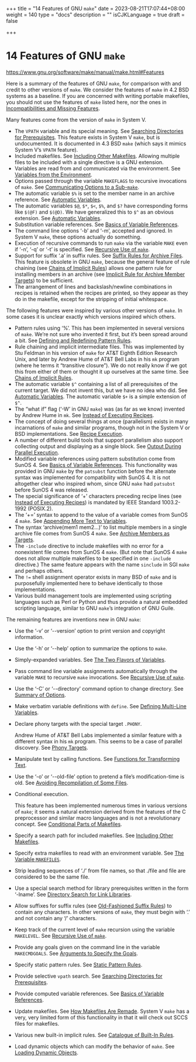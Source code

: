 +++
title = "14 Features of GNU `make`"
date = 2023-08-21T17:07:44+08:00
weight = 140
type = "docs"
description = ""
isCJKLanguage = true
draft = false

+++

# 14 Features of GNU `make`

https://www.gnu.org/software/make/manual/make.html#Features



Here is a summary of the features of GNU `make`, for comparison with and credit to other versions of `make`. We consider the features of `make` in 4.2 BSD systems as a baseline. If you are concerned with writing portable makefiles, you should not use the features of `make` listed here, nor the ones in [Incompatibilities and Missing Features](https://www.gnu.org/software/make/manual/make.html#Missing).

Many features come from the version of `make` in System V.

- The `VPATH` variable and its special meaning. See [Searching Directories for Prerequisites](https://www.gnu.org/software/make/manual/make.html#Directory-Search). This feature exists in System V `make`, but is undocumented. It is documented in 4.3 BSD `make` (which says it mimics System V’s `VPATH` feature).
- Included makefiles. See [Including Other Makefiles](https://www.gnu.org/software/make/manual/make.html#Include). Allowing multiple files to be included with a single directive is a GNU extension.
- Variables are read from and communicated via the environment. See [Variables from the Environment](https://www.gnu.org/software/make/manual/make.html#Environment).
- Options passed through the variable `MAKEFLAGS` to recursive invocations of `make`. See [Communicating Options to a Sub-`make`](https://www.gnu.org/software/make/manual/make.html#Options_002fRecursion).
- The automatic variable `$%` is set to the member name in an archive reference. See [Automatic Variables](https://www.gnu.org/software/make/manual/make.html#Automatic-Variables).
- The automatic variables `$@`, `$*`, `$<`, `$%`, and `$?` have corresponding forms like `$(@F)` and `$(@D)`. We have generalized this to `$^` as an obvious extension. See [Automatic Variables](https://www.gnu.org/software/make/manual/make.html#Automatic-Variables).
- Substitution variable references. See [Basics of Variable References](https://www.gnu.org/software/make/manual/make.html#Reference).
- The command line options ‘-b’ and ‘-m’, accepted and ignored. In System V `make`, these options actually do something.
- Execution of recursive commands to run `make` via the variable `MAKE` even if ‘-n’, ‘-q’ or ‘-t’ is specified. See [Recursive Use of `make`](https://www.gnu.org/software/make/manual/make.html#Recursion).
- Support for suffix ‘.a’ in suffix rules. See [Suffix Rules for Archive Files](https://www.gnu.org/software/make/manual/make.html#Archive-Suffix-Rules). This feature is obsolete in GNU `make`, because the general feature of rule chaining (see [Chains of Implicit Rules](https://www.gnu.org/software/make/manual/make.html#Chained-Rules)) allows one pattern rule for installing members in an archive (see [Implicit Rule for Archive Member Targets](https://www.gnu.org/software/make/manual/make.html#Archive-Update)) to be sufficient.
- The arrangement of lines and backslash/newline combinations in recipes is retained when the recipes are printed, so they appear as they do in the makefile, except for the stripping of initial whitespace.

The following features were inspired by various other versions of `make`. In some cases it is unclear exactly which versions inspired which others.

- Pattern rules using ‘%’. This has been implemented in several versions of `make`. We’re not sure who invented it first, but it’s been spread around a bit. See [Defining and Redefining Pattern Rules](https://www.gnu.org/software/make/manual/make.html#Pattern-Rules).
- Rule chaining and implicit intermediate files. This was implemented by Stu Feldman in his version of `make` for AT&T Eighth Edition Research Unix, and later by Andrew Hume of AT&T Bell Labs in his `mk` program (where he terms it “transitive closure”). We do not really know if we got this from either of them or thought it up ourselves at the same time. See [Chains of Implicit Rules](https://www.gnu.org/software/make/manual/make.html#Chained-Rules).
- The automatic variable `$^` containing a list of all prerequisites of the current target. We did not invent this, but we have no idea who did. See [Automatic Variables](https://www.gnu.org/software/make/manual/make.html#Automatic-Variables). The automatic variable `$+` is a simple extension of `$^`.
- The “what if” flag (‘-W’ in GNU `make`) was (as far as we know) invented by Andrew Hume in `mk`. See [Instead of Executing Recipes](https://www.gnu.org/software/make/manual/make.html#Instead-of-Execution).
- The concept of doing several things at once (parallelism) exists in many incarnations of `make` and similar programs, though not in the System V or BSD implementations. See [Recipe Execution](https://www.gnu.org/software/make/manual/make.html#Execution).
- A number of different build tools that support parallelism also support collecting output and displaying as a single block. See [Output During Parallel Execution](https://www.gnu.org/software/make/manual/make.html#Parallel-Output).
- Modified variable references using pattern substitution come from SunOS 4. See [Basics of Variable References](https://www.gnu.org/software/make/manual/make.html#Reference). This functionality was provided in GNU `make` by the `patsubst` function before the alternate syntax was implemented for compatibility with SunOS 4. It is not altogether clear who inspired whom, since GNU `make` had `patsubst` before SunOS 4 was released.
- The special significance of ‘+’ characters preceding recipe lines (see [Instead of Executing Recipes](https://www.gnu.org/software/make/manual/make.html#Instead-of-Execution)) is mandated by IEEE Standard 1003.2-1992 (POSIX.2).
- The ‘+=’ syntax to append to the value of a variable comes from SunOS 4 `make`. See [Appending More Text to Variables](https://www.gnu.org/software/make/manual/make.html#Appending).
- The syntax ‘archive(mem1 mem2…)’ to list multiple members in a single archive file comes from SunOS 4 `make`. See [Archive Members as Targets](https://www.gnu.org/software/make/manual/make.html#Archive-Members).
- The `-include` directive to include makefiles with no error for a nonexistent file comes from SunOS 4 `make`. (But note that SunOS 4 `make` does not allow multiple makefiles to be specified in one `-include` directive.) The same feature appears with the name `sinclude` in SGI `make` and perhaps others.
- The `!=` shell assignment operator exists in many BSD of `make` and is purposefully implemented here to behave identically to those implementations.
- Various build management tools are implemented using scripting languages such as Perl or Python and thus provide a natural embedded scripting language, similar to GNU `make`’s integration of GNU Guile.

The remaining features are inventions new in GNU `make`:

- Use the ‘-v’ or ‘--version’ option to print version and copyright information.

- Use the ‘-h’ or ‘--help’ option to summarize the options to `make`.

- Simply-expanded variables. See [The Two Flavors of Variables](https://www.gnu.org/software/make/manual/make.html#Flavors).

- Pass command line variable assignments automatically through the variable `MAKE` to recursive `make` invocations. See [Recursive Use of `make`](https://www.gnu.org/software/make/manual/make.html#Recursion).

- Use the ‘-C’ or ‘--directory’ command option to change directory. See [Summary of Options](https://www.gnu.org/software/make/manual/make.html#Options-Summary).

- Make verbatim variable definitions with `define`. See [Defining Multi-Line Variables](https://www.gnu.org/software/make/manual/make.html#Multi_002dLine).

- Declare phony targets with the special target `.PHONY`.

  Andrew Hume of AT&T Bell Labs implemented a similar feature with a different syntax in his `mk` program. This seems to be a case of parallel discovery. See [Phony Targets](https://www.gnu.org/software/make/manual/make.html#Phony-Targets).

- Manipulate text by calling functions. See [Functions for Transforming Text](https://www.gnu.org/software/make/manual/make.html#Functions).

- Use the ‘-o’ or ‘--old-file’ option to pretend a file’s modification-time is old. See [Avoiding Recompilation of Some Files](https://www.gnu.org/software/make/manual/make.html#Avoiding-Compilation).

- Conditional execution.

  This feature has been implemented numerous times in various versions of `make`; it seems a natural extension derived from the features of the C preprocessor and similar macro languages and is not a revolutionary concept. See [Conditional Parts of Makefiles](https://www.gnu.org/software/make/manual/make.html#Conditionals).

- Specify a search path for included makefiles. See [Including Other Makefiles](https://www.gnu.org/software/make/manual/make.html#Include).

- Specify extra makefiles to read with an environment variable. See [The Variable `MAKEFILES`](https://www.gnu.org/software/make/manual/make.html#MAKEFILES-Variable).

- Strip leading sequences of ‘./’ from file names, so that ./file and file are considered to be the same file.

- Use a special search method for library prerequisites written in the form ‘-lname’. See [Directory Search for Link Libraries](https://www.gnu.org/software/make/manual/make.html#Libraries_002fSearch).

- Allow suffixes for suffix rules (see [Old-Fashioned Suffix Rules](https://www.gnu.org/software/make/manual/make.html#Suffix-Rules)) to contain any characters. In other versions of `make`, they must begin with ‘.’ and not contain any ‘/’ characters.

- Keep track of the current level of `make` recursion using the variable `MAKELEVEL`. See [Recursive Use of `make`](https://www.gnu.org/software/make/manual/make.html#Recursion).

- Provide any goals given on the command line in the variable `MAKECMDGOALS`. See [Arguments to Specify the Goals](https://www.gnu.org/software/make/manual/make.html#Goals).

- Specify static pattern rules. See [Static Pattern Rules](https://www.gnu.org/software/make/manual/make.html#Static-Pattern).

- Provide selective `vpath` search. See [Searching Directories for Prerequisites](https://www.gnu.org/software/make/manual/make.html#Directory-Search).

- Provide computed variable references. See [Basics of Variable References](https://www.gnu.org/software/make/manual/make.html#Reference).

- Update makefiles. See [How Makefiles Are Remade](https://www.gnu.org/software/make/manual/make.html#Remaking-Makefiles). System V `make` has a very, very limited form of this functionality in that it will check out SCCS files for makefiles.

- Various new built-in implicit rules. See [Catalogue of Built-In Rules](https://www.gnu.org/software/make/manual/make.html#Catalogue-of-Rules).

- Load dynamic objects which can modify the behavior of `make`. See [Loading Dynamic Objects](https://www.gnu.org/software/make/manual/make.html#Loading-Objects).